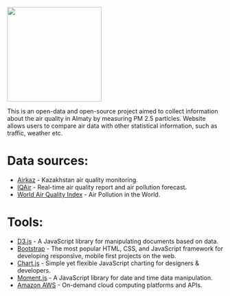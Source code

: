 <img src="https://i.imgur.com/xqERkVF.png" width="220px">

This is an open-data and open-source project aimed to collect information about the air quality in Almaty by measuring PM 2.5 particles. Website allows users to compare air data with other statistical information, such as traffic, weather etc.

# Data sources:
* [Airkaz](http://airkaz.org/) - Kazakhstan air quality monitoring.
* [IQAir](https://www.iqair.com/) - Real-time air quality report and air pollution forecast.
* [World Air Quality Index](https://aqicn.org/) - Air Pollution in the World.

# Tools:
* [D3.js](https://d3js.org/) - A JavaScript library for manipulating documents based on data.
* [Bootstrap](https://github.com/twbs/bootstrap) - The most popular HTML, CSS, and JavaScript framework for developing responsive, mobile first projects on the web.
* [Chart.js](https://www.chartjs.org/) - Simple yet flexible JavaScript charting for designers & developers.
* [Moment.js](https://momentjs.com/) - A JavaScript library for date and time data manipulation.
* [Amazon AWS](https://aws.amazon.com/ru/) - On-demand cloud computing platforms and APIs.
